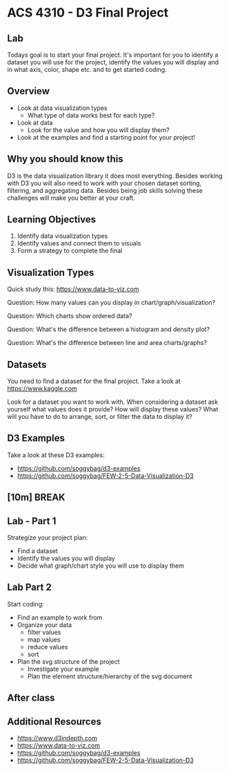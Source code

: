 
# ACS 4310 - D3 Final Project

<!-- Put a link to the slides so that students can find them -->

<!-- ➡️ [**Slides**](https://make-school-courses.github.io/FEW-2.5-Data-Visualization-and-Web-Graphics/Slides/Lesson-10.html ':ignore') -->


## Lab

Todays goal is to start your final project. It's important for you to identify a dataset you will use for the project, identify the values you will display and in what axis, color, shape etc. and to get started coding. 

<!-- > -->

## Overview

- Look at data visualization types 
  - What type of data works best for each type?
- Look at data
  - Look for the value and how you will display them?
- Look at the examples and find a starting point for your project!

<!-- > -->

## Why you should know this

D3 is the data visualization library it does most everything. Besides working with D3 you will also need to work with your chosen dataset sorting, filtering, and aggregating data. Besides being job skills solving these challenges will make you better at your craft. 

<!-- > -->

## Learning Objectives

1. Identify data visualization types 
1. Identify values and connect them to visuals
1. Form a strategy to complete the final 

<!-- > -->

## Visualization Types 

Quick study this: https://www.data-to-viz.com

Question: How many values can you display in chart/graph/visualization?

Question: Which charts show ordered data? 

Question: What's the difference between a histogram and density plot?

Question: What's the difference between line and area charts/graphs?

<!-- > -->

## Datasets 

You need to find a dataset for the final project. Take a look at https://www.kaggle.com

Look for a dataset you want to work with. When considering a dataset ask yourself what values does it provide? How will display these values? What will you have to do to arrange, sort, or filter the data to display it?

## D3 Examples

Take a look at these D3 examples: 

- https://github.com/soggybag/d3-examples
- https://github.com/soggybag/FEW-2-5-Data-Visualization-D3

## [**10m**] BREAK

<!-- > -->

## Lab - Part 1

Strategize your project plan:

- Find a dataset
- Identify the values you will display
- Decide what graph/chart style you will use to display them

<!-- > -->

## Lab Part 2

Start coding: 

- Find an example to work from
- Organize your data
  - filter values 
  - map values 
  - reduce values
  - sort 
- Plan the svg structure of the project
  - Investigate your example 
  - Plan the element structure/hierarchy of the svg document

<!-- > -->

## After class



<!-- > -->

## Additional Resources

- https://www.d3indepth.com
- https://www.data-to-viz.com
- https://github.com/soggybag/d3-examples
- https://github.com/soggybag/FEW-2-5-Data-Visualization-D3

<!-- > -->

<!-- 
## Minute-by-Minute

| **Elapsed** | **Time**  | **Activity**              |
| ----------- | --------- | ------------------------- |
| 0:00        | 0:05      | Overview + Learning Outcomes |
| 0:05        | 0:10      | Scale and normalization |
| 0:15        | 0:20      | Get started with scaleOrdinal |
| 0:35        | 0:55      | Example code |
| 1:30        | 0:10      | Break |
| 1:40        | 1:00      | Lab |
| 2:40        | 0:05      | Wrap up |
| TOTAL       | 2:45      | - |
 -->
